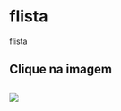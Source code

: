 # flista
flista
<h2>Clique na imagem<h2>
<a href="https://rafael-moratti.github.io/flista/I.As.html/" target="_blank"><img src="https://user-images.githubusercontent.com/104304589/195998100-9e732e19-c984-4328-8b08-32dceacb0040.png" /></a>
